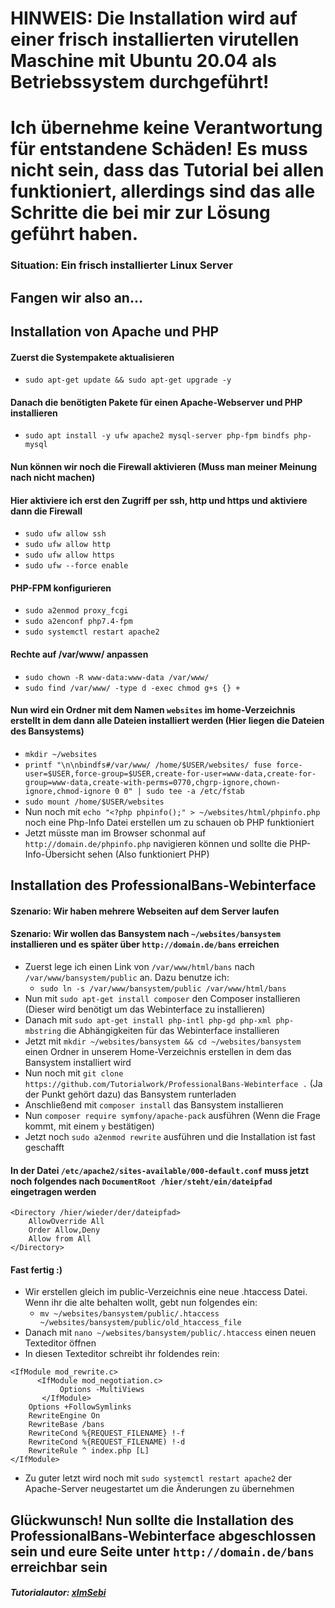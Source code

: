 # HINWEIS: Die Installation wird auf einer frisch installierten virutellen Maschine mit Ubuntu 20.04 als Betriebssystem durchgeführt!
# Ich übernehme keine Verantwortung für entstandene Schäden! Es muss nicht sein, dass das Tutorial bei allen funktioniert, allerdings sind das alle Schritte die bei mir zur Lösung geführt haben.

### Situation: Ein frisch installierter Linux Server

## Fangen wir also an...

## Installation von Apache und PHP

#### Zuerst die Systempakete aktualisieren
* `sudo apt-get update && sudo apt-get upgrade -y`

#### Danach die benötigten Pakete für einen Apache-Webserver und PHP installieren
* `sudo apt install -y ufw apache2 mysql-server php-fpm bindfs php-mysql`

#### Nun können wir noch die Firewall aktivieren (Muss man meiner Meinung nach nicht machen)
#### Hier aktiviere ich erst den Zugriff per ssh, http und https und aktiviere dann die Firewall
* `sudo ufw allow ssh`
* `sudo ufw allow http`
* `sudo ufw allow https`
* `sudo ufw --force enable`

#### PHP-FPM konfigurieren
* `sudo a2enmod proxy_fcgi`
* `sudo a2enconf php7.4-fpm`
* `sudo systemctl restart apache2`

#### Rechte auf /var/www/ anpassen
* `sudo chown -R www-data:www-data /var/www/`
* `sudo find /var/www/ -type d -exec chmod g+s {} +`

#### Nun wird ein Ordner mit dem Namen `websites` im home-Verzeichnis erstellt in dem dann alle Dateien installiert werden (Hier liegen die Dateien des Bansystems)
* `mkdir ~/websites`
* `printf "\n\nbindfs#/var/www/ /home/$USER/websites/ fuse force-user=$USER,force-group=$USER,create-for-user=www-data,create-for-group=www-data,create-with-perms=0770,chgrp-ignore,chown-ignore,chmod-ignore 0 0" | sudo tee -a /etc/fstab`
* `sudo mount /home/$USER/websites`
* Nun noch mit `echo "<?php phpinfo();" > ~/websites/html/phpinfo.php` noch eine Php-Info Datei erstellen um zu schauen ob PHP funktioniert
* Jetzt müsste man im Browser schonmal auf `http://domain.de/phpinfo.php` navigieren können und sollte die PHP-Info-Übersicht sehen (Also funktioniert PHP)






## Installation des ProfessionalBans-Webinterface
#### Szenario: Wir haben mehrere Webseiten auf dem Server laufen
#### Szenario: Wir wollen das Bansystem nach `~/websites/bansystem` installieren und es später über `http://domain.de/bans` erreichen
* Zuerst lege ich einen Link von `/var/www/html/bans` nach `/var/www/bansystem/public` an. Dazu benutze ich:
  * `sudo ln -s /var/www/bansystem/public /var/www/html/bans`
* Nun mit `sudo apt-get install composer` den Composer installieren (Dieser wird benötigt um das Webinterface zu installieren)
* Danach mit `sudo apt-get install php-intl php-gd php-xml php-mbstring` die Abhängigkeiten für das Webinterface installieren
* Jetzt mit `mkdir ~/websites/bansystem && cd ~/websites/bansystem` einen Ordner in unserem Home-Verzeichnis erstellen in dem das Bansystem installiert wird
* Nun noch mit `git clone https://github.com/Tutorialwork/ProfessionalBans-Webinterface .` (Ja der Punkt gehört dazu) das Bansystem runterladen
* Anschließend mit `composer install` das Bansystem installieren
* Nun `composer require symfony/apache-pack` ausführen (Wenn die Frage kommt, mit einem `y` bestätigen)
* Jetzt noch `sudo a2enmod rewrite` ausführen und die Installation ist fast geschafft

#### In der Datei `/etc/apache2/sites-available/000-default.conf` muss jetzt noch folgendes nach `DocumentRoot /hier/steht/ein/dateipfad` eingetragen werden
```
<Directory /hier/wieder/der/dateipfad>
    AllowOverride All
    Order Allow,Deny
    Allow from All
</Directory>
```

#### Fast fertig :)
* Wir erstellen gleich im public-Verzeichnis eine neue .htaccess Datei. Wenn ihr die alte behalten wollt, gebt nun folgendes ein:
  * `mv ~/websites/bansystem/public/.htaccess ~/websites/bansystem/public/old_htaccess_file`
* Danach mit `nano ~/websites/bansystem/public/.htaccess` einen neuen Texteditor öffnen
* In diesen Texteditor schreibt ihr foldendes rein:
```
<IfModule mod_rewrite.c>
      <IfModule mod_negotiation.c>
           Options -MultiViews
       </IfModule>
    Options +FollowSymlinks
    RewriteEngine On
    RewriteBase /bans
    RewriteCond %{REQUEST_FILENAME} !-f
    RewriteCond %{REQUEST_FILENAME) !-d
    RewriteRule ^ index.php [L]
</IfModule>
```

* Zu guter letzt wird noch mit `sudo systemctl restart apache2` der Apache-Server neugestartet um die Änderungen zu übernehmen

## Glückwunsch! Nun sollte die Installation des ProfessionalBans-Webinterface abgeschlossen sein und eure Seite unter `http://domain.de/bans` erreichbar sein
##### Tutorialautor: [xImSebi](https://github.com/xImSebi)
